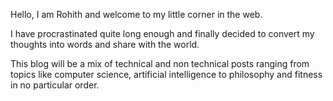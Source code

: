 Hello, I am Rohith and welcome to my little corner in the web.

I have procrastinated quite long enough and finally decided to convert my thoughts into words and share with the world.

This blog will be a mix of technical and non technical posts ranging from topics like computer science, artificial intelligence to philosophy and fitness in no particular order.
